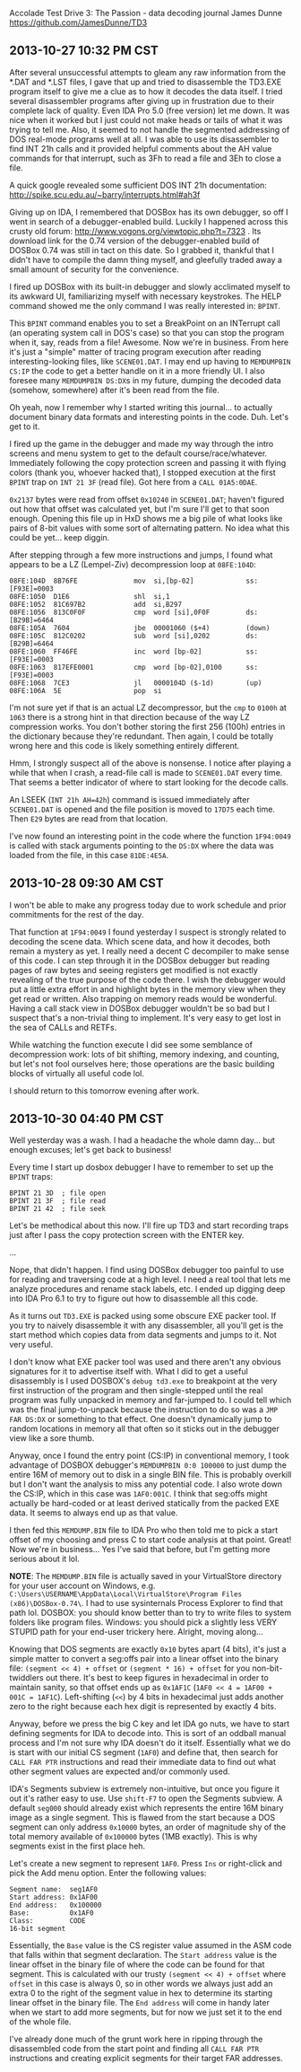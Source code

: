 Accolade Test Drive 3: The Passion - data decoding journal
James Dunne
https://github.com/JamesDunne/TD3

2013-10-27 10:32 PM CST
-----------------------
After several unsuccessful attempts to gleam any raw information from the *.DAT and *.LST files, I gave that up and tried to disassemble the TD3.EXE program itself to give me a clue as to how it decodes the data itself. I tried several disassembler programs after giving up in frustration due to their complete lack of quality. Even IDA Pro 5.0 (free version) let me down. It was nice when it worked but I just could not make heads or tails of what it was trying to tell me. Also, it seemed to not handle the segmented addressing of DOS real-mode programs well at all. I was able to use its disassembler to find INT 21h calls and it provided helpful comments about the AH value commands for that interrupt, such as 3Fh to read a file and 3Eh to close a file.

A quick google revealed some sufficient DOS INT 21h documentation: http://spike.scu.edu.au/~barry/interrupts.html#ah3f

Giving up on IDA, I remembered that DOSBox has its own debugger, so off I went in search of a debugger-enabled build. Luckily I happened across this crusty old forum: http://www.vogons.org/viewtopic.php?t=7323 . Its download link for the 0.74 version of the debugger-enabled build of DOSBox 0.74 was still in tact on this date. So I grabbed it, thankful that I didn't have to compile the damn thing myself, and gleefully traded away a small amount of security for the convenience.

I fired up DOSBox with its built-in debugger and slowly acclimated myself to its awkward UI, familiarizing myself with necessary keystrokes. The HELP command showed me the only command I was really interested in: `BPINT`.

This `BPINT` command enables you to set a BreakPoint on an INTerrupt call (an operating system call in DOS's case) so that you can stop the program when it, say, reads from a file! Awesome. Now we're in business. From here it's just a "simple" matter of tracing program execution after reading interesting-looking files, like `SCENE01.DAT`. I may end up having to `MEMDUMPBIN CS:IP` the code to get a better handle on it in a more friendly UI. I also foresee many `MEMDUMPBIN DS:DX`s in my future, dumping the decoded data (somehow, somewhere) after it's been read from the file.

Oh yeah, now I remember why I started writing this journal... to actually document binary data formats and interesting points in the code. Duh. Let's get to it.

I fired up the game in the debugger and made my way through the intro screens and menu system to get to the default course/race/whatever. Immediately following the copy protection screen and passing it with flying colors (thank you, whoever hacked that), I stopped execution at the first `BPINT` trap on `INT 21 3F` (read file). Got here from a `CALL 01A5:0DAE`.

`0x2137` bytes were read from offset `0x10240` in `SCENE01.DAT`; haven't figured out how that offset was calculated yet, but I'm sure I'll get to that soon enough. Opening this file up in HxD shows me a big pile of what looks like pairs of 8-bit values with some sort of alternating pattern. No idea what this could be yet... keep diggin.

After stepping through a few more instructions and jumps, I found what appears to be a LZ (Lempel-Ziv) decompression loop at `08FE:104D`:

    08FE:104D  8B76FE              mov  si,[bp-02]             ss:[F93E]=0003
    08FE:1050  D1E6                shl  si,1
    08FE:1052  81C697B2            add  si,B297
    08FE:1056  813C0F0F            cmp  word [si],0F0F         ds:[B29B]=6464
    08FE:105A  7604                jbe  00001060 ($+4)         (down)
    08FE:105C  812C0202            sub  word [si],0202         ds:[B29B]=6464
    08FE:1060  FF46FE              inc  word [bp-02]           ss:[F93E]=0003
    08FE:1063  817EFE0001          cmp  word [bp-02],0100      ss:[F93E]=0003
    08FE:1068  7CE3                jl   0000104D ($-1d)        (up)
    08FE:106A  5E                  pop  si

I'm not sure yet if that is an actual LZ decompressor, but the `cmp` to `0100h` at `1063` there is a strong hint in that direction because of the way LZ compression works. You don't bother storing the first 256 (100h) entries in the dictionary because they're redundant. Then again, I could be totally wrong here and this code is likely something entirely different.

Hmm, I strongly suspect all of the above is nonsense. I notice after playing a while that when I crash, a read-file call is made to `SCENE01.DAT` every time. That seems a better indicator of where to start looking for the decode calls.

An LSEEK (`INT 21h AH=42h`) command is issued immediately after `SCENE01.DAT` is opened and the file position is moved to `17D75` each time. Then `E29` bytes are read from that location.

I've now found an interesting point in the code where the function `1F94:0049` is called with stack arguments pointing to the `DS:DX` where the data was loaded from the file, in this case `81DE:4E5A`.

2013-10-28 09:30 AM CST
-----------------------
I won't be able to make any progress today due to work schedule and prior commitments for the rest of the day.

That function at `1F94:0049` I found yesterday I suspect is strongly related to decoding the scene data. Which scene data, and how it decodes, both remain a mystery as yet. I really need a decent C decompiler to make sense of this code. I can step through it in the DOSBox debugger but reading pages of raw bytes and seeing registers get modified is not exactly revealing of the true purpose of the code there. I wish the debugger would put a little extra effort in and highlight bytes in the memory view when they get read or written. Also trapping on memory reads would be wonderful. Having a call stack view in DOSBox debugger wouldn't be so bad but I suspect that's a non-trivial thing to implement. It's very easy to get lost in the sea of CALLs and RETFs.

While watching the function execute I did see some semblance of decompression work: lots of bit shifting, memory indexing, and counting, but let's not fool ourselves here; those operations are the basic building blocks of virtually all useful code lol.

I should return to this tomorrow evening after work.

2013-10-30 04:40 PM CST
-----------------------
Well yesterday was a wash. I had a headache the whole damn day... but enough excuses; let's get back to business!

Every time I start up dosbox debugger I have to remember to set up the `BPINT` traps:

    BPINT 21 3D  ; file open
    BPINT 21 3F  ; file read
    BPINT 21 42  ; file seek

Let's be methodical about this now. I'll fire up TD3 and start recording traps just after I pass the copy protection screen with the ENTER key.

...

Nope, that didn't happen. I find using DOSBox debugger too painful to use for reading and traversing code at a high level. I need a real tool that lets me analyze procedures and rename stack labels, etc. I ended up digging deep into IDA Pro 6.1 to try to figure out how to disassemble all this code.

As it turns out `TD3.EXE` is packed using some obscure EXE packer tool. If you try to naively disassemble it with any disassembler, all you'll get is the start method which copies data from data segments and jumps to it. Not very useful.

I don't know what EXE packer tool was used and there aren't any obvious signatures for it to advertise itself with. What I did to get a useful disassembly is I used DOSBOX's `debug td3.exe` to breakpoint at the very first instruction of the program and then single-stepped until the real program was fully unpacked in memory and far-jumped to. I could tell which was the final jump-to-unpack because the instruction to do so was a `JMP FAR DS:DX` or something to that effect. One doesn't dynamically jump to random locations in memory all that often so it sticks out in the debugger view like a sore thumb.

Anyway, once I found the entry point (CS:IP) in conventional memory, I took advantage of DOSBOX debugger's `MEMDUMPBIN 0:0 100000` to just dump the entire 16M of memory out to disk in a single BIN file. This is probably overkill but I don't want the analysis to miss any potential code. I also wrote down the CS:IP, which in this case was `1AF0:001C`. I think that seg:offs might actually be hard-coded or at least derived statically from the packed EXE data. It seems to always end up as that value.

I then fed this `MEMDUMP.BIN` file to IDA Pro who then told me to pick a start offset of my choosing and press C to start code analysis at that point. Great! Now we're in business... Yes I've said that before, but I'm getting more serious about it lol.

**NOTE**: The `MEMDUMP.BIN` file is actually saved in your VirtualStore directory for your user account on Windows, e.g. `C:\Users\USERNAME\AppData\Local\VirtualStore\Program Files (x86)\DOSBox-0.74\`. I had to use sysinternals Process Explorer to find that path lol. DOSBOX: you should know better than to try to write files to system folders like program files. Windows: you should pick a slightly less VERY STUPID path for your end-user trickery here. Alright, moving along...

Knowing that DOS segments are exactly `0x10` bytes apart (4 bits), it's just a simple matter to convert a seg:offs pair into a linear offset into the binary file: `(segment << 4) + offset` or `(segment * 16) + offset` for you non-bit-twiddlers out there. It's best to keep figures in hexadecimal in order to maintain sanity, so that offset ends up as `0x1AF1C` (`1AF0 << 4 = 1AF00 + 001C = 1AF1C`). Left-shifting (`<<`) by 4 bits in hexadecimal just adds another zero to the right because each hex digit is represented by exactly 4 bits.

Anyway, before we press the big C key and let IDA go nuts, we have to start defining segments for IDA to decode into. This is sort of an oddball manual process and I'm not sure why IDA doesn't do it itself. Essentially what we do is start with our initial CS segment (`1AF0`) and define that, then search for `CALL FAR PTR` instructions and read their immediate data to find out what other segment values are expected and/or commonly used.

IDA's Segments subview is extremely non-intuitive, but once you figure it out it's rather easy to use. Use `shift-F7` to open the Segments subview. A default `seg000` should already exist which represents the entire 16M binary image as a single segment. This is flawed from the start because a DOS segment can only address `0x10000` bytes, an order of magnitude shy of the total memory available of `0x100000` bytes (1MB exactly). This is why segments exist in the first place heh.

Let's create a new segment to represent `1AF0`. Press `Ins` or right-click and pick the Add menu option. Enter the following values:

    Segment name:  seg1AF0
    Start address: 0x1AF00
    End address:   0x100000
    Base:          0x1AF0
    Class:         CODE
    16-bit segment

Essentially, the `Base` value is the CS register value assumed in the ASM code that falls within that segment declaration. The `Start address` value is the linear offset in the binary file of where the code can be found for that segment. This is calculated with our trusty `(segment << 4) + offset` where `offset` in this case is always 0, so in other words we always just add an extra 0 to the right of the segment value in hex to determine its starting linear offset in the binary file. The `End address` will come in handy later when we start to add more segments, but for now we just set it to the end of the whole file.

I've already done much of the grunt work here in ripping through the disassembled code from the start point and finding all `CALL FAR PTR` instructions and creating explicit segments for their target FAR addresses.
